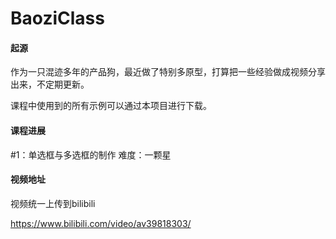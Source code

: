 # BaoziClass

#### 起源

作为一只混迹多年的产品狗，最近做了特别多原型，打算把一些经验做成视频分享出来，不定期更新。

课程中使用到的所有示例可以通过本项目进行下载。


#### 课程进展

#1：单选框与多选框的制作     难度：一颗星

#### 视频地址

视频统一上传到bilibili

https://www.bilibili.com/video/av39818303/
